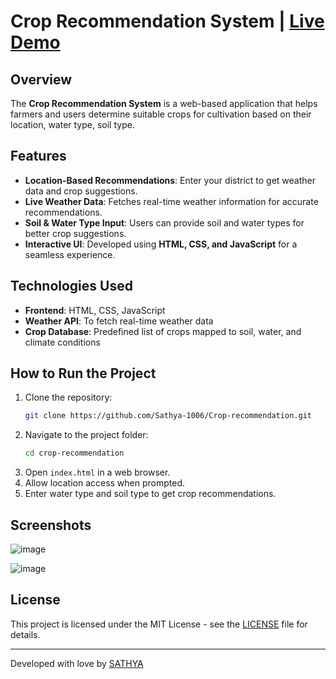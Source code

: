 # Crop Recommendation System | [Live Demo](https://crop-recommendation-eight.vercel.app/)

## Overview
The **Crop Recommendation System** is a web-based application that helps farmers and users determine suitable crops for cultivation based on their location, water type, soil type.

## Features
- **Location-Based Recommendations**: Enter your district to get weather data and crop suggestions.
- **Live Weather Data**: Fetches real-time weather information for accurate recommendations.
- **Soil & Water Type Input**: Users can provide soil and water types for better crop suggestions.
- **Interactive UI**: Developed using **HTML, CSS, and JavaScript** for a seamless experience.

## Technologies Used
- **Frontend**: HTML, CSS, JavaScript
- **Weather API**: To fetch real-time weather data
- **Crop Database**: Predefined list of crops mapped to soil, water, and climate conditions

## How to Run the Project
1. Clone the repository:
   ```sh
   git clone https://github.com/Sathya-1006/Crop-recommendation.git
   ```
2. Navigate to the project folder:
   ```sh
   cd crop-recommendation
   ```
3. Open `index.html` in a web browser.
4. Allow location access when prompted.
5. Enter water type and soil type to get crop recommendations.

## Screenshots
![image](https://github.com/user-attachments/assets/94a7403d-2710-456b-93e5-660dbbe96498)

![image](https://github.com/user-attachments/assets/cf961f95-5e09-49d2-90bb-75fcd181685c)


## License
This project is licensed under the MIT License - see the [LICENSE](LICENSE) file for details.

---
Developed with love by [SATHYA](https://github.com/yourusername)
